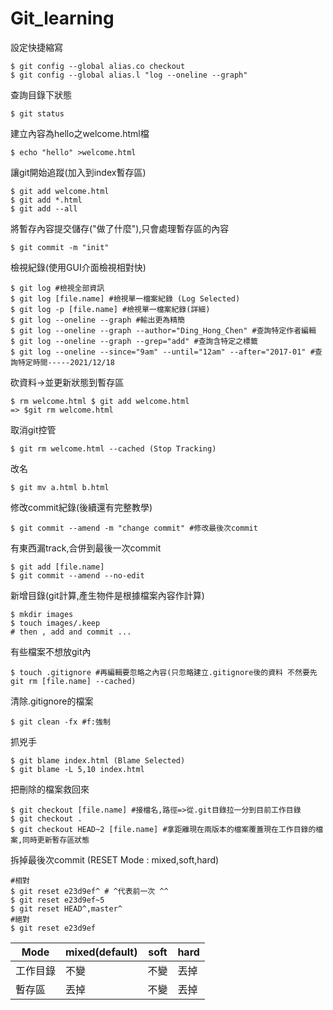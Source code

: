 # Git_learning  
設定快捷縮寫  
```
$ git config --global alias.co checkout  
$ git config --global alias.l "log --oneline --graph"  
```  
查詢目錄下狀態
```
$ git status
```
建立內容為hello之welcome.html檔  
```
$ echo "hello" >welcome.html  
```
讓git開始追蹤(加入到index暫存區)  
```
$ git add welcome.html  
$ git add *.html  
$ git add --all  
```  
將暫存內容提交儲存("做了什麼"),只會處理暫存區的內容  
```
$ git commit -m "init"  
```
檢視紀錄(使用GUI介面檢視相對快)   
```
$ git log #檢視全部資訊
$ git log [file.name] #檢視單一檔案紀錄 (Log Selected)
$ git log -p [file.name] #檢視單一檔案紀錄(詳細)
$ git log --oneline --graph #輸出更為精簡
$ git log --oneline --graph --author="Ding_Hong_Chen" #查詢特定作者編輯  
$ git log --oneline --graph --grep="add" #查詢含特定之標籤
$ git log --oneline --since="9am" --until="12am" --after="2017-01" #查詢特定時間-----2021/12/18
```
砍資料->並更新狀態到暫存區    
```
$ rm welcome.html $ git add welcome.html  
=> $git rm welcome.html
```
取消git控管  
```
$ git rm welcome.html --cached (Stop Tracking)
```
改名  
```
$ git mv a.html b.html 
```
修改commit紀錄(後續還有完整教學)  
```
$ git commit --amend -m "change commit" #修改最後次commit
```
有東西漏track,合併到最後一次commit   
```
$ git add [file.name]
$ git commit --amend --no-edit 
```
新增目錄(git計算,產生物件是根據檔案內容作計算)
```
$ mkdir images 
$ touch images/.keep
# then , add and commit ...
```
有些檔案不想放git內
```
$ touch .gitignore #再編輯要忽略之內容(只忽略建立.gitignore後的資料 不然要先git rm [file.name] --cached)
```
清除.gitignore的檔案
```
$ git clean -fx #f:強制
```
抓兇手
```
$ git blame index.html (Blame Selected)
$ git blame -L 5,10 index.html
```
把刪除的檔案救回來
```
$ git checkout [file.name] #接檔名,路徑=>從.git目錄拉一分到目前工作目錄
$ git checkout . 
$ git checkout HEAD~2 [file.name] #拿距離現在兩版本的檔案覆蓋現在工作目錄的檔案,同時更新暫存區狀態
```
拆掉最後次commit (RESET Mode : mixed,soft,hard)
```
#相對
$ git reset e23d9ef^ # ^代表前一次 ^^
$ git reset e23d9ef~5
$ git reset HEAD^,master^
#絕對
$ git reset e23d9ef
```
Mode   | mixed(default)|soft|hard     
-------|-------|------|------     
工作目錄| 不變 |  不變 | 丟掉        
暫存區  | 丟掉 |  不變 | 丟掉
